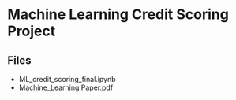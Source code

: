 # Machine Learning Credit Scoring Project

## Files
- ML_credit_scoring_final.ipynb
- Machine_Learning Paper.pdf
